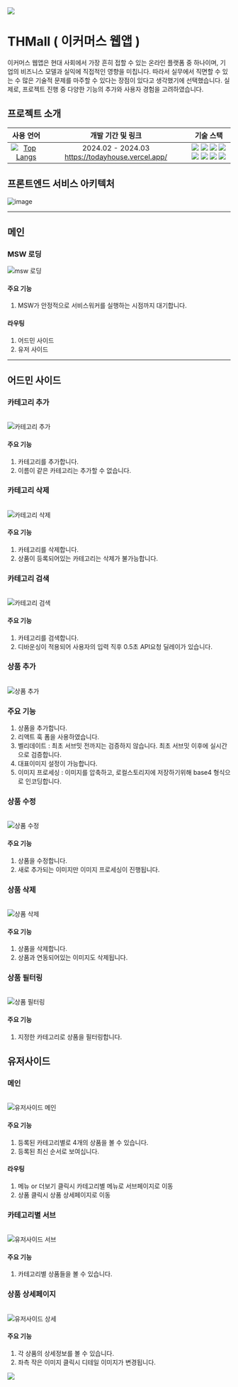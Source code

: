 <img src="https://capsule-render.vercel.app/api?type=waving&color=64d8fe&height=150&section=header" />

# THMall ( 이커머스 웹앱 )
이커머스 웹앱은 현대 사회에서 가장 흔히 접할 수 있는 온라인 플랫폼 중 하나이며, 기업의 비즈니스 모델과 실익에 직접적인 영향을 미칩니다. 따라서 실무에서 직면할 수 있는 수 많은 기술적 문제를 마주할 수 있다는 장점이 있다고 생각했기에 선택했습니다. 실제로, 프로젝트 진행 중 다양한 기능의 추가와 사용자 경험을 고려하였습니다.

## 프로젝트 소개

|사용 언어|개발 기간 및 링크|기술 스택|
|:---:|:---:|:---:|
|[![Top Langs](https://github-readme-stats.vercel.app/api/top-langs/?username=LogicRefinery)](https://github.com/anuraghazra/github-readme-stats)|2024.02 - 2024.03 <https://todayhouse.vercel.app/>|<img src="https://img.shields.io/badge/Javascript-000?style=flat-square&logo=javascript&logoColor=#F7DF1E"/> <img src="https://img.shields.io/badge/Typescript-000?style=flat-square&logo=typescript&logoColor=#3178C6"/> <img src="https://img.shields.io/badge/ReactJs-000?style=flat-square&logo=react&logoColor=#61DAFB"/> <img src="https://img.shields.io/badge/NextJs-000?style=flat-square&logo=nextdotjs&logoColor=#000000"/> <img src="https://img.shields.io/badge/ReactQuery-000?style=flat-square&logo=reactquery&logoColor=#FF4154"/> <img src="https://img.shields.io/badge/ReactHookForm-000?style=flat-square&logo=reacthookform&logoColor=#EC5990"/> <img src="https://img.shields.io/badge/Sass Module-000?style=flat-square&logo=Sass&logoColor=#CC6699"/> <img src="https://img.shields.io/badge/Msw-000?style=flat-square&logo=msw&logoColor=#E5122E"/>|

## 프론트엔드 서비스 아키텍처
![image](https://github.com/LogicRefinery/todayhouse/assets/96185872/1f2c6492-8932-4997-a586-1ce34730dbc5)

---

## 메인
### MSW 로딩<br>

![msw 로딩](https://github.com/LogicRefinery/todayhouse/assets/96185872/4d6e5a75-a349-4c83-b9d7-5c2cb95fe957)<br>

#### 주요 기능
1. MSW가 안정적으로 서비스워커를 실행하는 시점까지 대기합니다.
   
#### 라우팅
1. 어드민 사이드
2. 유저 사이드

---

## 어드민 사이드

### 카테고리 추가

<br>![카테고리 추가](https://github.com/LogicRefinery/todayhouse/assets/96185872/f1b2cfb4-58a2-4798-a934-d8cc3fb401ce)<br>

#### 주요 기능
1. 카테고리를 추가합니다.
2. 이름이 같은 카테고리는 추가할 수 없습니다.

### 카테고리 삭제

<br>![카테고리 삭제](https://github.com/LogicRefinery/todayhouse/assets/96185872/47bec07a-b3fe-45d8-bbf7-966036f36bdb)

#### 주요 기능
1. 카테고리를 삭제합니다.
2. 상품이 등록되어있는 카테고리는 삭제가 불가능합니다.

### 카테고리 검색

<br>![카테고리 검색](https://github.com/LogicRefinery/todayhouse/assets/96185872/253b5a57-bd30-45b9-9ea2-4c93fd1f57b9)<br>

#### 주요 기능
1. 카테고리를 검색합니다.
2. 디바운싱이 적용되어 사용자의 입력 직후 0.5초 API요청 딜레이가 있습니다.

### 상품 추가

<br>![상품 추가](https://github.com/LogicRefinery/todayhouse/assets/96185872/efddab80-3ad1-4ce8-8bba-0ed8fb8a829a)<br>

### 주요 기능
1. 상품을 추가합니다.
2. 리액트 훅 폼을 사용하였습니다.
3. 벨리데이트 : 최초 서브밋 전까지는 검증하지 않습니다. 최초 서브밋 이후에 실시간으로 검증합니다.
4. 대표이미지 설정이 가능합니다.
5. 이미지 프로세싱 : 이미지를 압축하고, 로컬스토리지에 저장하기위해 base4 형식으로 인코딩합니다.

### 상품 수정

<br>![상품 수정](https://github.com/LogicRefinery/todayhouse/assets/96185872/e02aa1c5-046a-40f2-b1b0-df5428657726)<br>

#### 주요 기능
1. 상품을 수정합니다.
2. 새로 추가되는 이미지만 이미지 프로세싱이 진행됩니다.

### 상품 삭제

<br>![상품 삭제](https://github.com/LogicRefinery/todayhouse/assets/96185872/2f138581-d964-444e-8c31-b41ba422d22f)<br>

#### 주요 기능
1. 상품을 삭제합니다.
2. 상품과 연동되어있는 이미지도 삭제됩니다.

### 상품 필터링

<br>![상품 필터링](https://github.com/LogicRefinery/todayhouse/assets/96185872/b778a912-34a8-412b-b1f5-26a3805d4dcf)<br>

#### 주요 기능
1. 지정한 카테고리로 상품을 필터링합니다.


## 유저사이드

### 메인

<br>![유저사이드 메인](https://github.com/LogicRefinery/todayhouse/assets/96185872/7d74ec86-ab62-473a-8622-f63b4786f8ff)<br>

#### 주요 기능
1. 등록된 카테고리별로 4개의 상품을 볼 수 있습니다.
2. 등록된 최신 순서로 보여십니다.

#### 라우팅
1. 메뉴 or 더보기 클릭시 카테고리별 메뉴로 서브페이지로 이동
2. 상품 클릭시 상품 상세페이지로 이동

### 카테고리별 서브

<br>![유저사이드 서브](https://github.com/LogicRefinery/todayhouse/assets/96185872/8b84f89d-1b01-4f87-a23b-9468ae8c2de0)<br>

#### 주요 기능
1. 카테고리별 상품들을 볼 수 있습니다.

### 상품 상세페이지

<br>![유저사이드 상세](https://github.com/LogicRefinery/todayhouse/assets/96185872/4e74dd5f-4de2-41b9-85d9-695266d3d722)<br>

#### 주요 기능
1. 각 상품의 상세정보를 볼 수 있습니다.
2. 좌측 작은 이미지 클릭시 디테일 이미지가 변경됩니다.





<img src="https://capsule-render.vercel.app/api?type=waving&color=64d8fe&height=150&section=footer" />
